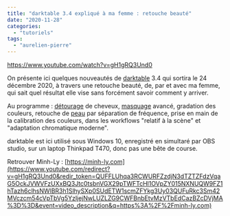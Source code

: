```yaml
---
title: "darktable 3.4 expliqué à ma femme : retouche beauté"
date: "2020-11-28"
categories: 
  - "tutoriels"
tags: 
  - "aurelien-pierre"
---
```


https://www.youtube.com/watch?v=gH1gRQ3Und0

On présente ici quelques nouveautés de [darktable](https://www.youtube.com/results?search_query=%23darktable) 3.4 qui sortira le 24 décembre 2020, à travers une retouche beauté, de, par et avec ma femme, qui sait quel résultat elle vise sans forcément savoir comment y arriver.

Au programme : [détourage](https://www.youtube.com/results?search_query=%23d%C3%A9tourage) de cheveux, [masquage](https://www.youtube.com/results?search_query=%23masquage) avancé, gradation des couleurs, retouche de [peau](https://www.youtube.com/results?search_query=%23peau) par séparation de fréquence, prise en main de la calibration des couleurs, dans les workflows "relatif à la scène" et "adaptation chromatique moderne".

darktable est ici utilisé sous Windows 10, enregistré en simultaré par OBS studio, sur un laptop Thinkpad T470, donc pas une bête de course.

Retrouver Minh-Ly : [https://minh-ly.com](https://www.youtube.com/redirect?v=gH1gRQ3Und0&redir_token=QUFFLUhqa3RCWURFZzdjN3dTZTZFdzVqaG5OckJVWVFzUXxBQ3Jtc0tsbnVGX29pTWFTcHl1OVpZY015NXNUQW9FZ1hTazh6clhsNWlBR3h1SlhySXp0SUdETW1scmZFYkg3Uy03QUFuRkc3Sm42MVczcm54cVpTbVg5YzljejNwLUZLZG9CWFBnbEtvMzVTbEdCazBZcDVjMA%3D%3D&event=video_description&q=https%3A%2F%2Fminh-ly.com)
